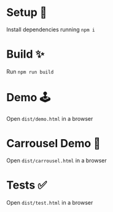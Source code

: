 # Setup 🤖
Install dependencies running `npm i`

# Build ✨
Run `npm run build`

# Demo 🕹
Open `dist/demo.html` in a browser

# Carrousel Demo 🎠
Open `dist/carrousel.html` in a browser

# Tests ✅
Open `dist/test.html` in a browser